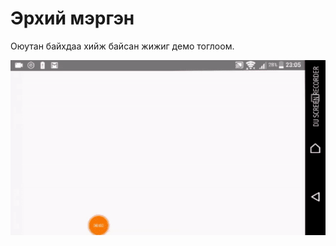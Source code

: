 # Эрхий мэргэн 
Оюутан байхдаа хийж байсан жижиг демо тоглоом. 

![Эрхий мэргэн Demo](demo/demo.gif)
